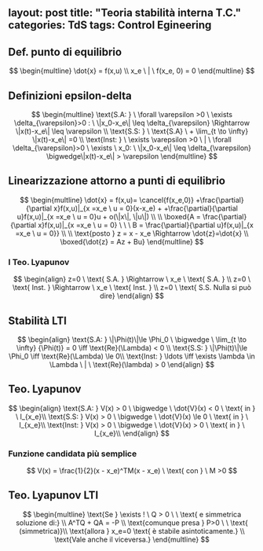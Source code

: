 layout: post
title: "Teoria stabilità interna T.C."
categories: TdS
tags: Control Egineering
---
## Def. punto di equilibrio

$$
\begin{multline}
\dot{x} = f(x,u) \\
x_e \ | \  f(x_e, 0) = 0
\end{multline}
$$

<!--excerpt-->
## Definizioni epsilon-delta

$$
\begin{multline}
\text{S.A: } \ \forall \varepsilon >0 \ \exists \delta_{\varepsilon}>0 : \ \|x_0-x_e\| \leq \delta_{\varepsilon} \Rightarrow \|x(t)-x_e\| \leq \varepsilon \\
\text{S.S: } \ \text{S.A} \ + \lim_{t \to \infty} \|x(t)-x_e\| =0 \\ 
\text{Inst: } \ \exists \varepsilon >0 \ | \ \forall \delta_{\varepsilon}>0 \ \exists \ x_0: \ \|x_0-x_e\| \leq \delta_{\varepsilon} \bigwedge\|x(t)-x_e\| > \varepsilon
\end{multline}
$$

## Linearizzazione attorno a punti di equilibrio

$$
\begin{multline}
\dot{x} = f(x,u)= \cancel{f(x_e,0)} +\frac{\partial}{\partial x}f(x,u)|_{x =x_e \ u = 0}(x-x_e) + +\frac{\partial}{\partial u}f(x,u)|_{x =x_e \ u = 0}u + o(\|x\|, \|u\|) \\  \\
\boxed{A = \frac{\partial}{\partial x}f(x,u)|_{x =x_e \ u = 0} \ \ \ B = \frac{\partial}{\partial u}f(x,u)|_{x =x_e \ u = 0}} \\ \\
\text{posto } z = x - x_e \Rightarrow \dot{z}=\dot{x} \\ 
\boxed{\dot{z} = Az + Bu}
\end{multline}
$$

### I Teo. Lyapunov

$$
\begin{align}
z=0 \ \text{ S.A. } \Rightarrow \ x_e  \ \text{ S.A. }  \\
z=0 \ \text{ Inst. } \Rightarrow \ x_e  \ \text{ Inst. } \\
z=0 \ \text{ S.S. Nulla si può dire} 
\end{align}
$$

## Stabilità LTI

$$
\begin{align}
\text{S.A: } \|\Phi(t)\|\le \Phi_0 \ \bigwedge \ \lim_{t \to \infty} {\Phi(t)} = 0  \iff \text{Re}(\Lambda) < 0 \\
 \text{S.S: } \|\Phi(t)\|\le \Phi_0 \iff \text{Re}(\Lambda) \le 0\\ 
\text{Inst: } \ldots \iff \exists \lambda \in \Lambda \ | \ \text{Re}(\lambda) > 0
\end{align}
$$

## Teo. Lyapunov

$$
\begin{align}
\text{S.A: } V(x) > 0 \ \bigwedge \ \dot{V}(x) < 0 \ \text{ in } \ I_{x_e}\\
 \text{S.S: } V(x) > 0 \ \bigwedge \ \dot{V}(x) \le 0 \ \text{ in } \ I_{x_e}\\ 
\text{Inst: } V(x) > 0 \ \bigwedge \ \dot{V}(x) > 0 \ \text{ in } \ I_{x_e}\\
\end{align}
$$

### Funzione candidata più semplice

$$
V(x) = \frac{1}{2}(x - x_e)^TM(x - x_e) \ \text{ con } \ M >0
$$

## Teo. Lyapunov LTI

$$
\begin{multline}
\text{Se } \exists ! \ Q > 0 \ \ \text{    e simmetrica soluzione di:} \\
A^TQ + QA = -P \\
\text{comunque presa } P>0 \ \ \text{  (simmetrica)}\\
\text{allora } x_e=0 \text{ è stabile asintoticamente.} \\
\text{Vale anche il viceversa.}
\end{multline}
$$

